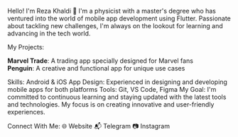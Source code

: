 Hello! I'm Reza Khaldi 👋
I'm a physicist with a master's degree who has ventured into the world of mobile app development using Flutter. Passionate about tackling new challenges, I'm always on the lookout for learning and advancing in the tech world.

My Projects:
<p align="left"> <strong>Marvel Trade</strong>: A trading app specially designed for Marvel fans<br> <strong>Penguin</strong>: A creative and functional app for unique use cases </p>
Skills:
Android & iOS App Design: Experienced in designing and developing mobile apps for both platforms
Tools: Git, VS Code, Figma
My Goal:
I'm committed to continuous learning and staying updated with the latest tools and technologies. My focus is on creating innovative and user-friendly experiences.

Connect With Me:
🌐 Website
📬 Telegram
📷 Instagram





